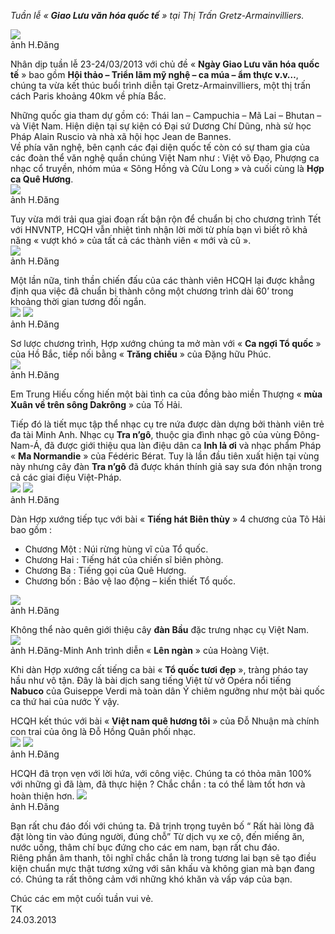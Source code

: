 <!--
title: Thị Trấn Gretz-Armainvilliers 23-24/03/2013
author:  Nguyễn Tích Kỳ
-->

*Tuần lễ « **Giao Lưu văn hóa quốc tế** »
tại Thị Trấn Gretz-Armainvilliers.*

![](3-1.jpg)  
ảnh H.Đăng

Nhân dịp tuần lễ 23-24/03/2013 với chủ đề « **Ngày Giao Lưu văn hóa quốc tế** » bao gồm **Hội thảo – Triển lãm mỹ nghệ – ca múa – ẩm thực v.v…**, chúng ta vừa kết thúc buổi trình diễn tại Gretz-Armainvilliers, một thị trấn cách Paris khoảng 40km về phía Bắc.

Những quốc gia tham dự gồm có: Thái lan – Campuchia – Mã Lai – Bhutan – và Việt Nam. Hiện diện tại sự kiện có Đại sứ Dương Chí Dũng, nhà sử học Pháp Alain Ruscio và nhà xã hội học Jean de Bannes.  
Về phía văn nghệ, bên cạnh các đại diện quốc tế còn có sự tham gia của các đoàn thể văn nghệ quần chúng Việt Nam như : Việt võ Đạo, Phượng ca nhạc cổ truyền, nhóm múa  « Sông Hồng và Cửu Long » và cuối cùng là **Hợp ca Quê Hương**.  
![](3-2.jpg)  
ảnh H.Đăng

Tuy vừa mới trải qua giai đoạn rất bận rộn để chuẩn bị cho chương trình Tết với HNVNTP, HCQH vẫn nhiệt tình nhận lời mời từ phía bạn vì biết rõ khả năng « vượt khó » của tất cả các thành viên « mới và cũ ».  
![](3-3.jpg)  
ảnh H.Đăng

Một lần nữa, tinh thần chiến đấu của các thành viên HCQH lại được khẳng định qua việc đã chuẩn bị thành công một chương trình dài 60’ trong khoảng thời gian tương đối ngắn.  
![](3-4.jpg) ![](3-5.jpg)  
ảnh H.Đăng

Sơ lược chương trình, Hợp xướng chúng ta mở màn với « **Ca ngợi Tổ quốc** » của Hồ Bắc, tiếp nối bằng « **Trăng chiều** » của Đặng hữu Phúc.  
![](3-6.jpg)  
ảnh H.Đăng

Em Trung Hiếu cống hiến một bài tình ca của đồng bào miền Thượng « **mùa Xuân về trên sông Dakrông** » của Tố Hải.

Tiếp đó là tiết mục tập thể nhạc cụ tre nứa được dàn dựng bởi thành viên trẻ đa tài Minh Anh. Nhạc cụ **Tra n’gô**, thuộc gia đình nhạc gõ của vùng Đông-Nam-Á, đã được giới thiệu qua làn điệu dân ca **Inh lả ơi** và nhạc phẩm Pháp « **Ma Normandie** » của Fédéric Bérat. Tuy là lần đầu tiên xuất hiện tại vùng này nhưng cây đàn **Tra n’gô** đã được khán thính giả say sưa đón nhận trong cả các giai điệu Việt-Pháp.  
![](3-7.jpg) ![](3-8.jpg)   
ảnh H.Đăng

Dàn Hợp xướng tiếp tục với bài « **Tiếng hát Biên thùy** » 4 chương  của Tô Hải bao gồm :
* Chương Một : Núi rừng hùng vĩ của Tổ quốc.
* Chương Hai : Tiếng hát của chiến sĩ biên phòng.
* Chương Ba : Tiếng gọi của Quê Hương.
* Chương bốn : Bảo vệ lao động – kiến thiết Tổ quốc.
 
![](3-9.jpg)  
ảnh H.Đăng

Không thể nào quên giới thiệu cây **đàn Bầu** đặc trưng nhạc cụ Việt Nam.  
![](3-10.jpg)  
ảnh H.Đăng-Minh Anh trình diễn « **Lên ngàn** » của Hoàng Việt.

Khi dàn Hợp xướng cất tiếng ca bài « **Tổ quốc tươi đẹp** », tràng pháo tay hầu như vô tận. Đây là bài dịch sang tiếng Việt từ vở Opéra nổi tiếng **Nabuco** của Guiseppe Verdi mà toàn dân Ý chiêm ngưỡng như một bài quốc ca thứ hai của nước Ý vậy.     

HCQH kết thúc với bài « **Việt nam quê hương tôi** » của Đỗ Nhuận mà chính con trai của ông là Đỗ Hồng Quân  phối nhạc.  
![](3-11.jpg) ![](3-12.jpg)  
ảnh H.Đăng

HCQH đã trọn vẹn với lời hứa, với công việc. Chúng ta có thỏa mãn 100% với những gì đã làm, đã thực hiện ? Chắc chắn  : ta có thể làm tốt hơn và hoàn thiện hơn.
![](3-13.jpg)  
ảnh H.Đăng
 
Bạn rất chu đáo đối với chúng ta. Đã trịnh trọng tuyên bố “ Rất hài lòng đã đặt lòng tin vào đúng người, đúng chỗ” 
Từ dịch vụ xe cộ, đến miếng ăn, nước uống, thâm chí bục đứng cho các em nam, bạn rất chu đáo.  
Riêng phần âm thanh, tôi nghĩ chắc chắn là trong tương lai bạn sẽ tạo điều kiện chuẩn mực thật tương xứng với sân khấu và không gian mà bạn đang có. Chúng ta rất thông cảm với những khó khăn và vấp váp của bạn.

Chúc các em một cuối tuần vui vẻ.  
TK  
24.03.2013